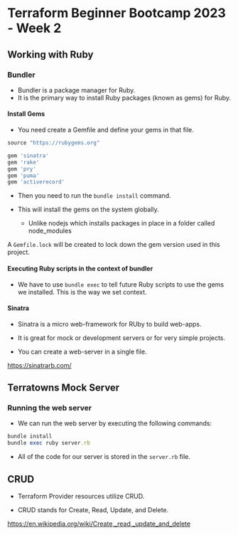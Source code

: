 # Terraform Beginner Bootcamp 2023 - Week 2

## Working with Ruby

### Bundler 

- Bundler is a package manager for Ruby.
- It is the primary way to install Ruby packages (known as gems) for Ruby.

#### Install Gems

- You need create a Gemfile and define your gems in that file.

```ruby
source "https://rubygems.org"

gem 'sinatra'
gem 'rake'
gem 'pry'
gem 'puma'
gem 'activerecord'
```

- Then you need to run the `bundle install` command.

- This will install the gems on the system globally.
  - Unlike nodejs which installs packages in place in a folder called node_modules

A `Gemfile.lock` will be created to lock down the gem version used in this project.

#### Executing Ruby scripts in the context of bundler

- We have to use `bundle exec` to tell future Ruby scripts to use the gems we installed. This is the way we set context.

#### Sinatra

- Sinatra is a micro web-framework for RUby to build web-apps.

- It is great for mock or development servers or for very simple projects.

- You can create a web-server in a single file.

https://sinatrarb.com/

## Terratowns Mock Server

### Running the web server

- We can run the web server by executing the following commands:

```ruby
bundle install
bundle exec ruby server.rb
```

- All of the code for our server is stored in the `server.rb` file.

## CRUD

- Terraform Provider resources utilize CRUD.

- CRUD stands for Create, Read, Update, and Delete.

https://en.wikipedia.org/wiki/Create,_read,_update_and_delete